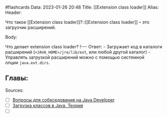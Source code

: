 #flashcards
Data: 2023-01-26 20:48
Title: [[Extension class loader]]
Alias:
Header:

Что такое [[Extension class loader]]?::[[Extension class loader]] – это загрузчик расширений. 
<!--SR:!2023-11-03,10,690-->



Body:

Что делает extension class loader?
!---
Ответ:
	- Загружает код в каталоги расширений (`<JAVA_HOME>/jre/lib/ext`, или любой другой каталог)
	- Управлять загрузкой расширений можно с помощью системной опции `java.ext.dirs`.
<!--SR:!2023-11-03,10,550-->



Главы:
- 


Sources:
- [ ] [Вопросы для собеседования на Java Developer](https://github.com/enhorse/java-interview/blob/master/README.md#%D0%9E%D0%9E%D0%9F)
- [ ] [Загрузка классов в Java. Теория](https://habr.com/ru/post/103830/)
- [ ] []()
